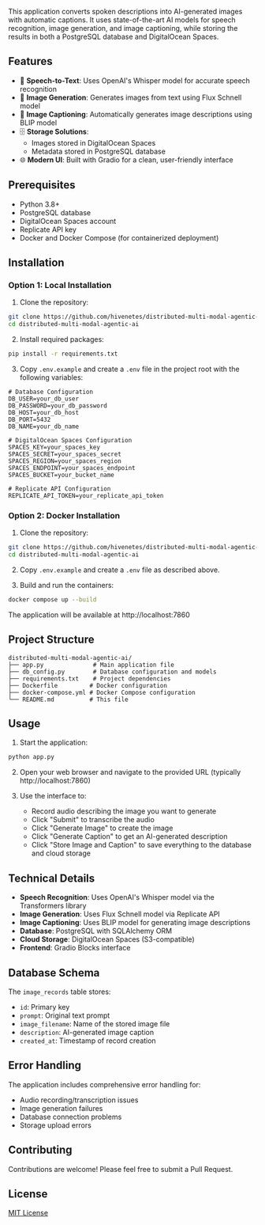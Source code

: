 This application converts spoken descriptions into AI-generated images with automatic captions. It uses state-of-the-art AI models for speech recognition, image generation, and image captioning, while storing the results in both a PostgreSQL database and DigitalOcean Spaces.

## Features

- 🎤 **Speech-to-Text**: Uses OpenAI's Whisper model for accurate speech recognition
- 🎨 **Image Generation**: Generates images from text using Flux Schnell model
- 📝 **Image Captioning**: Automatically generates image descriptions using BLIP model
- 🗄️ **Storage Solutions**: 
  - Images stored in DigitalOcean Spaces
  - Metadata stored in PostgreSQL database
- 🌐 **Modern UI**: Built with Gradio for a clean, user-friendly interface

## Prerequisites

- Python 3.8+
- PostgreSQL database
- DigitalOcean Spaces account
- Replicate API key
- Docker and Docker Compose (for containerized deployment)

## Installation

### Option 1: Local Installation

1. Clone the repository:
```bash
git clone https://github.com/hivenetes/distributed-multi-modal-agentic-ai.git
cd distributed-multi-modal-agentic-ai
```

2. Install required packages:
```bash
pip install -r requirements.txt
```

3. Copy `.env.example` and create a `.env` file in the project root with the following variables:
```env
# Database Configuration
DB_USER=your_db_user
DB_PASSWORD=your_db_password
DB_HOST=your_db_host
DB_PORT=5432
DB_NAME=your_db_name

# DigitalOcean Spaces Configuration
SPACES_KEY=your_spaces_key
SPACES_SECRET=your_spaces_secret
SPACES_REGION=your_spaces_region
SPACES_ENDPOINT=your_spaces_endpoint
SPACES_BUCKET=your_bucket_name

# Replicate API Configuration
REPLICATE_API_TOKEN=your_replicate_api_token
```

### Option 2: Docker Installation

1. Clone the repository:
```bash
git clone https://github.com/hivenetes/distributed-multi-modal-agentic-ai.git
cd distributed-multi-modal-agentic-ai
```

2. Copy `.env.example` and create a `.env` file as described above.

3. Build and run the containers:
```bash
docker compose up --build
```

The application will be available at http://localhost:7860

## Project Structure

```
distributed-multi-modal-agentic-ai/
├── app.py              # Main application file
├── db_config.py        # Database configuration and models
├── requirements.txt    # Project dependencies
├── Dockerfile         # Docker configuration
├── docker-compose.yml # Docker Compose configuration
└── README.md          # This file
```

## Usage

1. Start the application:
```bash
python app.py
```

2. Open your web browser and navigate to the provided URL (typically http://localhost:7860)

3. Use the interface to:
   - Record audio describing the image you want to generate
   - Click "Submit" to transcribe the audio
   - Click "Generate Image" to create the image
   - Click "Generate Caption" to get an AI-generated description
   - Click "Store Image and Caption" to save everything to the database and cloud storage

## Technical Details

- **Speech Recognition**: Uses OpenAI's Whisper model via the Transformers library
- **Image Generation**: Uses Flux Schnell model via Replicate API
- **Image Captioning**: Uses BLIP model for generating image descriptions
- **Database**: PostgreSQL with SQLAlchemy ORM
- **Cloud Storage**: DigitalOcean Spaces (S3-compatible)
- **Frontend**: Gradio Blocks interface

## Database Schema

The `image_records` table stores:
- `id`: Primary key
- `prompt`: Original text prompt
- `image_filename`: Name of the stored image file
- `description`: AI-generated image caption
- `created_at`: Timestamp of record creation

## Error Handling

The application includes comprehensive error handling for:
- Audio recording/transcription issues
- Image generation failures
- Database connection problems
- Storage upload errors

## Contributing

Contributions are welcome! Please feel free to submit a Pull Request.

## License

[MIT License](LICENSE) 
